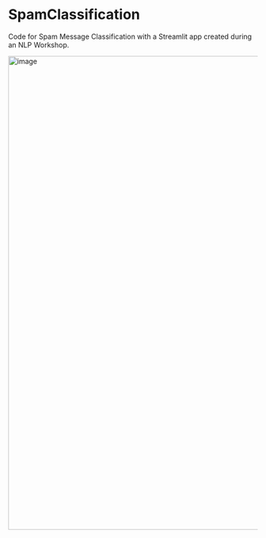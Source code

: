 # SpamClassification
Code for Spam Message Classification with a Streamlit app created during an NLP Workshop.

<img width="958" alt="image" src="https://github.com/itsRenuka22/SpamClassification/assets/108170514/cdd2ebf1-241f-4cc5-960b-6563b317aa7e">
